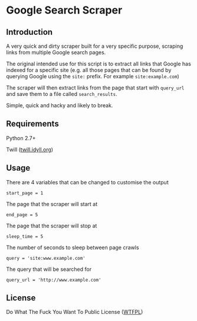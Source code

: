 # Google Search Scraper

## Introduction

A very quick and dirty scraper built for a very specific purpose, scraping links from multiple Google search pages.

The original intended use for this script is to extract all links that Google has indexed for a specific site (e.g. all those pages that can be found by querying Google using the `site:` prefix. For example `site:example.com`)

The scraper will then extract links from the page that start with `query_url` and save them to a file called `search_results`.

Simple, quick and hacky and likely to break.

## Requirements
Python 2.7+

Twill ([twill.idyll.org](http://twill.idyll.org))

## Usage
There are 4 variables that can be changed to customise the output

`start_page = 1`

The page that the scraper will start at


`end_page = 5`

The page that the scraper will stop at


`sleep_time = 5`

The number of seconds to sleep between page crawls


`query = 'site:www.example.com'`

The query that will be searched for


`query_url = 'http://www.example.com'`

## License
Do What The Fuck You Want To Public License ([WTFPL](http://www.wtfpl.net/txt/copying/))
